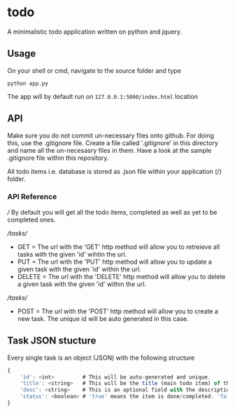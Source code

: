 # todo

A minimalistic todo application written on python and jquery.

## Usage
On your shell or cmd, navigate to the source folder and type
```shell
python app.py
```
The app will by default run on `127.0.0.1:5000/index.html` location

## API
Make sure you do not commit un-necessary files onto github. For doing this, use the .gitignore file. Create a file called '.gitignore' in this directory and name all the
un-necesasry files in them. Have a look at the sample .gitignore file within this repository.

All todo items i.e. database is stored as .json file within your application (/) folder. 

### API Reference

*/*
By default you will get all the todo items, completed as well as yet to be completed ones.

*/tasks/<id>*
- GET = The url with the 'GET' http method will allow you to retreieve all tasks with the given 'id' wihtin the url.
- PUT = The url with the 'PUT' http method will allow you to update a given task with the given 'id' within the url.
- DELETE = The url with the 'DELETE' http method will allow you to delete a given task with the given 'id' within the url.

*/tasks/*
- POST = The url with the 'POST' http method will allow you to create a new task. The unique id will be auto generated in this case.

## Task JSON stucture
Every single task is an object (JSON) with the following structure

```javascript
{
    'id': <int>         # This will be auto-generated and unique.
    'title': <string>   # This will be the title (main todo item) of the todo item
    'desc': <string>    # This is an optional field with the description of the item.
    'status': <boolean> # 'true' means the item is done/completed. 'false' is otherwise.
}
```